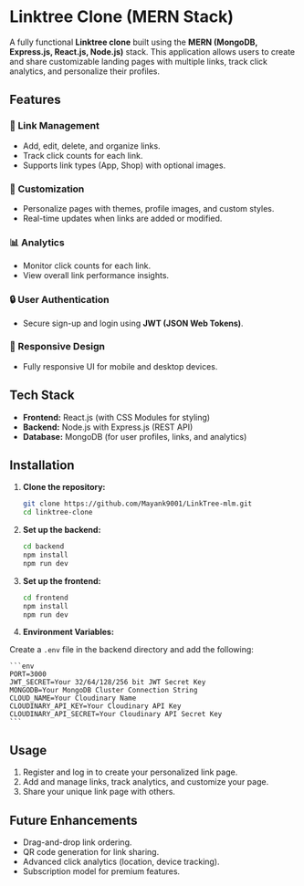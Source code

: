 # Linktree Clone (MERN Stack)

A fully functional **Linktree clone** built using the **MERN (MongoDB, Express.js, React.js, Node.js)** stack. This application allows users to create and share customizable landing pages with multiple links, track click analytics, and personalize their profiles.

## Features

### 🔗 Link Management
- Add, edit, delete, and organize links.
- Track click counts for each link.
- Supports link types (App, Shop) with optional images.

### 🎨 Customization
- Personalize pages with themes, profile images, and custom styles.
- Real-time updates when links are added or modified.

### 📊 Analytics
- Monitor click counts for each link.
- View overall link performance insights.

### 🔒 User Authentication
- Secure sign-up and login using **JWT (JSON Web Tokens)**.

### 📱 Responsive Design
- Fully responsive UI for mobile and desktop devices.

## Tech Stack

- **Frontend:** React.js (with CSS Modules for styling)
- **Backend:** Node.js with Express.js (REST API)
- **Database:** MongoDB (for user profiles, links, and analytics)

## Installation

1. **Clone the repository:**

    ```bash
    git clone https://github.com/Mayank9001/LinkTree-mlm.git
    cd linktree-clone
    ```

2. **Set up the backend:**

    ```bash
    cd backend
    npm install
    npm run dev
    ```

3. **Set up the frontend:**

    ```bash
    cd frontend
    npm install
    npm run dev
    ```

4. **Environment Variables:**

Create a `.env` file in the backend directory and add the following:

    ```env
    PORT=3000
    JWT_SECRET=Your 32/64/128/256 bit JWT Secret Key
    MONGODB=Your MongoDB Cluster Connection String 
    CLOUD_NAME=Your Cloudinary Name
    CLOUDINARY_API_KEY=Your Cloudinary API Key
    CLOUDINARY_API_SECRET=Your Cloudinary API Secret Key 
    ```

## Usage

1. Register and log in to create your personalized link page.
2. Add and manage links, track analytics, and customize your page.
3. Share your unique link page with others.

## Future Enhancements

- Drag-and-drop link ordering.
- QR code generation for link sharing.
- Advanced click analytics (location, device tracking).
- Subscription model for premium features.
